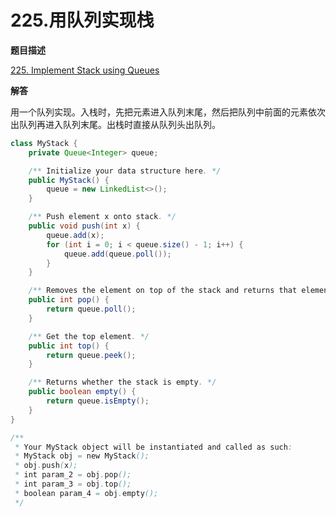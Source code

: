 # 225.用队列实现栈

**题目描述**

[225. Implement Stack using Queues](https://leetcode.com/problems/implement-stack-using-queues/)

**解答**

用一个队列实现。入栈时，先把元素进入队列末尾，然后把队列中前面的元素依次出队列再进入队列末尾。出栈时直接从队列头出队列。

```java
class MyStack {
    private Queue<Integer> queue;

    /** Initialize your data structure here. */
    public MyStack() {
        queue = new LinkedList<>();
    }

    /** Push element x onto stack. */
    public void push(int x) {
        queue.add(x);
        for (int i = 0; i < queue.size() - 1; i++) {
            queue.add(queue.poll());
        }
    }

    /** Removes the element on top of the stack and returns that element. */
    public int pop() {
        return queue.poll();
    }

    /** Get the top element. */
    public int top() {
        return queue.peek();
    }

    /** Returns whether the stack is empty. */
    public boolean empty() {
        return queue.isEmpty();
    }
}

/**
 * Your MyStack object will be instantiated and called as such:
 * MyStack obj = new MyStack();
 * obj.push(x);
 * int param_2 = obj.pop();
 * int param_3 = obj.top();
 * boolean param_4 = obj.empty();
 */
```